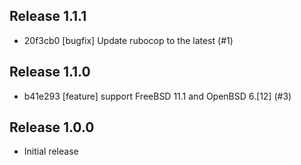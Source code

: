 ## Release 1.1.1

* 20f3cb0 [bugfix] Update rubocop to the latest (#1)

## Release 1.1.0

* b41e293 [feature] support FreeBSD 11.1 and OpenBSD 6.[12] (#3)

## Release 1.0.0

* Initial release
